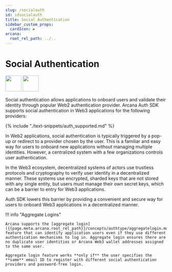 ```yaml
---
slug: /socialauth
id: idsocialauth
title: Social Authentication
sidebar_custom_props:
  cardIcon: ▶️
arcana:
  root_rel_path: ../..
---
```


# Social Authentication

<img src="/img/icons/i_an_socialauth_light.png#only-light" width="50"/>
<img src="/img/icons/i_an_socialauth_dark.png#only-dark" width="50"/>

Social authentication allows applications to onboard users and validate their identity through popular Web2 authentication provider. Arcana Auth SDK supports social authentication in Web3 applications for the following providers:

{% include "./text-snippets/auth_supported.md" %}

In Web2 applications, social authentication is typically triggered by a pop-up or redirect to a provider chosen by the user. This is a familiar and easy way for users to onboard new applications without managing multiple identities. However, a centralized system with a few organizations controls user authentication. 

In the Web3 ecosystem, decentralized systems of actors use trustless protocols and cryptography to verify user identity in a decentralized manner. These systems use encrypted, sharded keys that are not stored with any single entity, but users must manage their own secret keys, which can be a barrier to entry for Web3 applications. 

Auth SDK lowers this barrier by providing a convenient and secure way for users to onboard Web3 applications in a decentralized manner.

!!! info  "Aggregate Logins"

    Arcana supports the [aggregate login]({{page.meta.arcana.root_rel_path}}/concepts/authtype/aggregatelogin.md) feature that can identify application users even if they use different authentication mechanisms to log in. Aggregate login ensures there are no duplicate user identities or Arcana Web3 wallet addresses assigned to the same user.  

    Aggregate login feature works **only if** the user specifies the **same** email ID to register with different social authentication providers and password-free login.